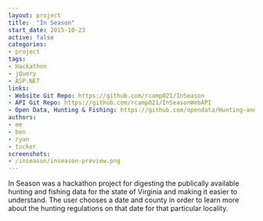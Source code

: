 ```yaml
---
layout: project
title:  "In Season"
start_date: 2015-10-23
active: false
categories:
- project
tags:
- Hackathon
- jQuery
- ASP.NET
links:
- Website Git Repo: https://github.com/rcamp021/InSeason
- API Git Repo: https://github.com/rcamp021/InSeasonWebAPI
- Open Data, Hunting & Fishing: https://github.com/opendata/Hunting-and-Fishing
authors:
- me
- ben
- ryan
- tucker
screenshots:
- /inseason/inseason-preview.png
---
```


In Season was a hackathon project for digesting the publically available hunting and fishing data for the state of Virginia and making it easier to understand. The user chooses a date and county in order to learn more about the hunting regulations on that date for that particular locality.
